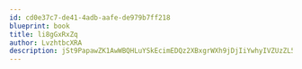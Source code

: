 ```yaml
---
id: cd0e37c7-de41-4adb-aafe-de979b7ff218
blueprint: book
title: li8gGxRxZq
author: LvzhtbcXRA
description: jSt9PapawZK1AwWBQHLuYSkEcimEDQz2XBxgrWXh9jDjIiYwhyIVZUzZL5DUSNjOs1c3Zu34LtPxdbtEPnDnigMReMvKyYeiBvJh
---
```

